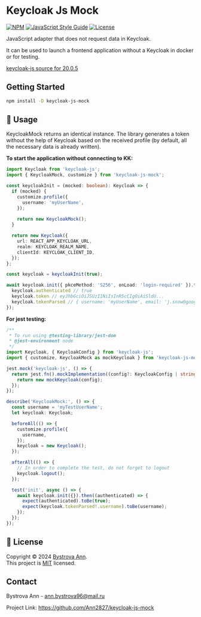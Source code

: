 # Keycloak Js Mock

[![NPM](https://img.shields.io/npm/v/keycloak-js-mock.svg)](https://www.npmjs.com/package/keycloak-js-mock)
[![JavaScript Style Guide](https://img.shields.io/badge/code_style-standard-brightgreen.svg)](https://standardjs.com)
[![License](https://img.shields.io/:license-mit-blue.svg)](http://doge.mit-license.org)

JavaScript adapter that does not request data in Keycloak.

It can be used to launch a frontend application without a Keycloak in docker or for testing.

[keycloak-js source for 20.0.5](https://github.com/keycloak/keycloak/tree/20.0.5/adapters/oidc/js)

## Getting Started

```sh
npm install -D keycloak-js-mock
```

## 🚀 Usage

KeycloakMock returns an identical instance.
The library generates a token without the help of Keycloak based on the received profile (by default, all the necessary data is already written).

**To start the application without connecting to KK:**
```ts
import Keycloak from 'keycloak-js';
import { KeycloakMock, customize } from 'keycloak-js-mock';

const keycloakInit = (mocked: boolean): Keycloak => {
  if (mocked) {
    customize.profile({
      username: 'myUserName',
    });
    
    return new KeycloakMock();
  }

  return new Keycloak({
    url: REACT_APP_KEYCLOAK_URL,
    realm: KEYCLOAK_REALM_NAME,
    clientId: KEYCLOAK_CLIENT_ID,
  });
};

const keycloak = keycloakInit(true);

await keycloak.init({ pkceMethod: 'S256', onLoad: 'login-required' }).then(() => {
  keycloak.authenticated // true
  keycloak.token // eyJhbGciOiJSUzI1NiIsInR5cCIgOiAiSldU...
  keycloak.tokenParsed // { username: 'myUserName', email: 'j.snow@google.com', ... }
});

```

**For jest testing:**
```ts
/**
 * To run using @testing-library/jest-dom
 * @jest-environment node
 */
import Keycloak, { KeycloakConfig } from 'keycloak-js';
import { customize, KeycloakMock as mockKeycloak } from 'keycloak-js-mock';

jest.mock('keycloak-js', () => {
  return jest.fn().mockImplementation((config?: KeycloakConfig | string) => {
    return new mockKeycloak(config);
  });
});

describe('KeycloakMock:', () => {
  const username = 'myTestUserName';
  let keycloak: Keycloak;

  beforeAll(() => {
    customize.profile({
      username,
    });
    keycloak = new Keycloak();
  });

  afterAll(() => {
    // In order to complete the test, do not forget to logout
    keycloak.logout();
  });

  test('init', async () => {
    await keycloak.init({}).then((authenticated) => {
      expect(authenticated).toBe(true);
      expect(keycloak.tokenParsed!.username).toBe(username);
    });
  });
});

```

## 📝 License

Copyright © 2024 [Bystrova Ann](https://github.com/Ann2827).<br />
This project is [MIT](https://github.com/Ann2827/keycloak-js-mock/blob/main/LICENSE) licensed.

## Contact <a name = "contact"></a>

Bystrova Ann - ann.bystrova96@mail.ru

Project Link: https://github.com/Ann2827/keycloak-js-mock
